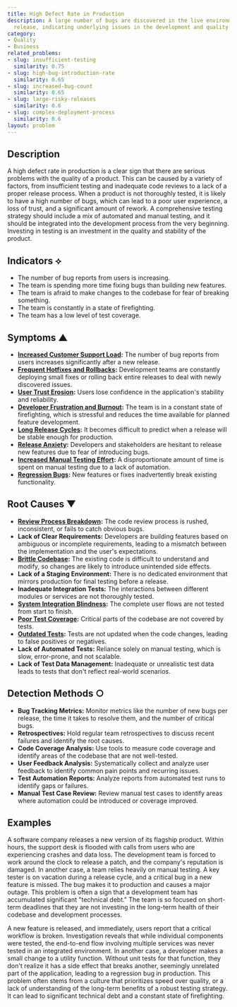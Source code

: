 ```yaml
---
title: High Defect Rate in Production
description: A large number of bugs are discovered in the live environment after a
  release, indicating underlying issues in the development and quality assurance process.
category:
- Quality
- Business
related_problems:
- slug: insufficient-testing
  similarity: 0.75
- slug: high-bug-introduction-rate
  similarity: 0.65
- slug: increased-bug-count
  similarity: 0.65
- slug: large-risky-releases
  similarity: 0.6
- slug: complex-deployment-process
  similarity: 0.6
layout: problem
---
```


## Description
A high defect rate in production is a clear sign that there are serious problems with the quality of a product. This can be caused by a variety of factors, from insufficient testing and inadequate code reviews to a lack of a proper release process. When a product is not thoroughly tested, it is likely to have a high number of bugs, which can lead to a poor user experience, a loss of trust, and a significant amount of rework. A comprehensive testing strategy should include a mix of automated and manual testing, and it should be integrated into the development process from the very beginning. Investing in testing is an investment in the quality and stability of the product.

## Indicators ⟡
- The number of bug reports from users is increasing.
- The team is spending more time fixing bugs than building new features.
- The team is afraid to make changes to the codebase for fear of breaking something.
- The team is constantly in a state of firefighting.
- The team has a low level of test coverage.

## Symptoms ▲

- **[Increased Customer Support Load](increased-customer-support-load.md):** The number of bug reports from users increases significantly after a new release.
- **[Frequent Hotfixes and Rollbacks](frequent-hotfixes-and-rollbacks.md):** Development teams are constantly deploying small fixes or rolling back entire releases to deal with newly discovered issues.
- **[User Trust Erosion](user-trust-erosion.md):** Users lose confidence in the application's stability and reliability.
- **[Developer Frustration and Burnout](developer-frustration-and-burnout.md):** The team is in a constant state of firefighting, which is stressful and reduces the time available for planned feature development.
- **[Long Release Cycles](long-release-cycles.md):** It becomes difficult to predict when a release will be stable enough for production.
- **[Release Anxiety](release-anxiety.md):** Developers and stakeholders are hesitant to release new features due to fear of introducing bugs.
- **[Increased Manual Testing Effort](increased-manual-testing-effort.md):** A disproportionate amount of time is spent on manual testing due to a lack of automation.
- **[Regression Bugs](regression-bugs.md):** New features or fixes inadvertently break existing functionality.

## Root Causes ▼

- **[Review Process Breakdown](review-process-breakdown.md):** The code review process is rushed, inconsistent, or fails to catch obvious bugs.
- **Lack of Clear Requirements:** Developers are building features based on ambiguous or incomplete requirements, leading to a mismatch between the implementation and the user's expectations.
- **[Brittle Codebase](brittle-codebase.md):** The existing code is difficult to understand and modify, so changes are likely to introduce unintended side effects.
- **Lack of a Staging Environment:** There is no dedicated environment that mirrors production for final testing before a release.
- **Inadequate Integration Tests:** The interactions between different modules or services are not thoroughly tested.
- **[System Integration Blindness](system-integration-blindness.md):** The complete user flows are not tested from start to finish.
- **[Poor Test Coverage](poor-test-coverage.md):** Critical parts of the codebase are not covered by tests.
- **[Outdated Tests](outdated-tests.md):** Tests are not updated when the code changes, leading to false positives or negatives.
- **Lack of Automated Tests:** Reliance solely on manual testing, which is slow, error-prone, and not scalable.
- **Lack of Test Data Management:** Inadequate or unrealistic test data leads to tests that don't reflect real-world scenarios.

## Detection Methods ○

- **Bug Tracking Metrics:** Monitor metrics like the number of new bugs per release, the time it takes to resolve them, and the number of critical bugs.
- **Retrospectives:** Hold regular team retrospectives to discuss recent failures and identify the root causes.
- **Code Coverage Analysis:** Use tools to measure code coverage and identify areas of the codebase that are not well-tested.
- **User Feedback Analysis:** Systematically collect and analyze user feedback to identify common pain points and recurring issues.
- **Test Automation Reports:** Analyze reports from automated test runs to identify gaps or failures.
- **Manual Test Case Review:** Review manual test cases to identify areas where automation could be introduced or coverage improved.

## Examples
A software company releases a new version of its flagship product. Within hours, the support desk is flooded with calls from users who are experiencing crashes and data loss. The development team is forced to work around the clock to release a patch, and the company's reputation is damaged. In another case, a team relies heavily on manual testing. A key tester is on vacation during a release cycle, and a critical bug in a new feature is missed. The bug makes it to production and causes a major outage. This problem is often a sign that a development team has accumulated significant "technical debt." The team is so focused on short-term deadlines that they are not investing in the long-term health of their codebase and development processes.

A new feature is released, and immediately, users report that a critical workflow is broken. Investigation reveals that while individual components were tested, the end-to-end flow involving multiple services was never tested in an integrated environment. In another case, a developer makes a small change to a utility function. Without unit tests for that function, they don't realize it has a side effect that breaks another, seemingly unrelated part of the application, leading to a regression bug in production. This problem often stems from a culture that prioritizes speed over quality, or a lack of understanding of the long-term benefits of a robust testing strategy. It can lead to significant technical debt and a constant state of firefighting.